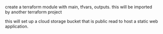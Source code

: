 create a terraform module with main, tfvars, outputs. this will be imported by another terraform project

this will set up a cloud storage bucket that is public read to host a static web application. 
